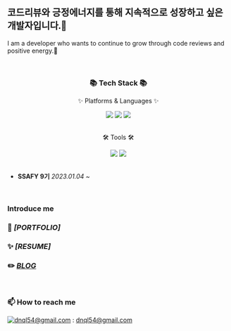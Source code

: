 ## <span style="font-family: TAEBAEKmilkyway;">코드리뷰와 긍정에너지를 통해 지속적으로 성장하고 싶은 개발자입니다.</span>🌱
I am a developer who wants to continue to grow through code reviews and positive energy.🌱

<br>

<div align=center>
	<h3>📚 Tech Stack 📚</h3>
	<p>✨ Platforms & Languages ✨</p>
</div>
<div align="center">
	<img src="https://img.shields.io/badge/JavaScript-F7DF1E?style=flat&logo=JavaScript&logoColor=white" />
	<img src="https://img.shields.io/badge/React-61DAFB?style=flat&logo=react&logoColor=white" />
	<img src="https://img.shields.io/badge/Spring%20Boot-6DB33F?style=flat&logo=spring-boot&logoColor=white" />
</div>
<br>
<div align=center>
	<p>🛠 Tools 🛠</p>
</div>
<div align=center>
	<img src="https://img.shields.io/badge/GitHub-181717?style=flat&logo=GitHub&logoColor=white" />
	<img src="https://img.shields.io/badge/JIRA-0052CC?style=flat&logo=jira&logoColor=white" />

</div>
<br>
<!-- <div align=center>
	<p>🎨 SNS & Portfolio 🎨</p>
</div>
<div align=center>
	<a href="#">
		<img src="https://img.shields.io/badge/Portfolio-FF3633?style=flat&logo=Micro.blog&logoColor=white" />
	</a>
	<a href="https://yermi.tistory.com">
		<img src="https://img.shields.io/badge/Blog-FF9800?style=flat&logo=Blogger&logoColor=white" />
	</a>
	<a href="mailto:admin@yermi.co.kr">
		<img src="https://img.shields.io/badge/Mail-30B980?style=flat&logo=Gmail&logoColor=white" />
	</a>
	<a href="https://gentle-snowboard-1c6.notion.site/Yermi-5e8c65dba4df4ab09e83665cf2ee001d">
		<img src="https://img.shields.io/badge/Notion-000000?style=flat&logo=Notion&logoColor=white" />
	</a>
	<br>
</div> -->



<!-- |Language|Web Front-End|
|---|---------|
|![a](https://img.shields.io/badge/JavaScript-f7df11?style=flat-square&logo=JavaScript&logoColor=black) ![b](https://img.shields.io/badge/TypeScript-306998?style=flat-square&logo=TypeScript&logoColor=white)|![a](https://img.shields.io/badge/React-61dafb?style=flat-square&logo=React&logoColor=black)| -->
<!--
![](https://img.shields.io/badge/-Babel-F9DC3E?&logo=Babel&logoColor=white)
![](https://img.shields.io/badge/-Webpack-8DD6F9?&logo=Webpack&logoColor=black)
![](https://img.shields.io/badge/-Prettier-F7B93E?&logo=Prettier&logoColor=white)
![](https://img.shields.io/badge/-ESLint-4B32C3?&logo=ESLint&logoColor=white)
![react](https://img.shields.io/badge/-React-61DAFB?logo=react&logoColor=white)
![redux-toolkit](https://img.shields.io/badge/-Redux%20ToolKit-764abc?logo=redux&logoColor=white)
-->



* **SSAFY 9기** <I>2023.01.04 ~</I> 


<br/>

### Introduce me
### 🌱  <I>[PORTFOLIO]</I> 
### ✨  <I>[RESUME]</I>    
### ✏️  <I>[BLOG](https://blog.naver.com/annngjihye)</I>    



<br/>

<!-- ![Anurag's GitHub stats](https://github-readme-stats.vercel.app/api?username=dailybetter&show_icons=true&theme=radical) -->






  

### 📫  How to reach me
[![dnql54@gmail.com](https://img.shields.io/badge/Gmail-d14836?style=flat-square&logo=Gmail&logoColor=white&link=mailto:dnql54@gmail.com)](mailto:dnql54@gmail.com) : dnql54@gmail.com
